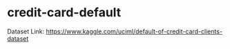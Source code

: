 # credit-card-default
Dataset Link: https://www.kaggle.com/uciml/default-of-credit-card-clients-dataset
